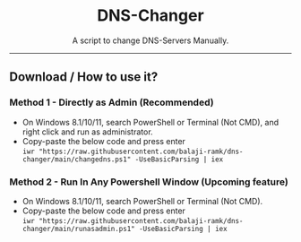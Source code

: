 <h1 align="center">DNS-Changer</h1>

<p align="center">A script to change DNS-Servers Manually.</p>
<hr>

## Download / How to use it?

### Method 1 - Directly as Admin (Recommended)

-   On Windows 8.1/10/11, search PowerShell or Terminal (Not CMD), and right click and run as administrator.
-   Copy-paste the below code and press enter\
    `iwr "https://raw.githubusercontent.com/balaji-ramk/dns-changer/main/changedns.ps1" -UseBasicParsing | iex`

### Method 2 - Run In Any Powershell Window (Upcoming feature)

-   On Windows 8.1/10/11, search PowerShell or Terminal (Not CMD).
-   Copy-paste the below code and press enter\
    `iwr "https://raw.githubusercontent.com/balaji-ramk/dns-changer/main/runasadmin.ps1" -UseBasicParsing | iex`
